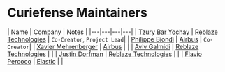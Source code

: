 # Curiefense Maintainers

| Name  | Company | Notes  |
|---|---|---|---|
| [Tzury Bar Yochay](https://github.com/tzuryby)  | [Reblaze Technologies](https://www.reblaze.com/) |  `Co-Creator`, `Project Lead`|
| [Philippe Biondi](https://github.com/phil777)  | [Airbus](https://www.airbus.com/) |  `Co-Creator`|
| [Xavier Mehrenberger](https://github.com/xavier-rbz)  | [Airbus](https://www.airbus.com/) |  |
| [Aviv Galmidi](https://github.com/Aviv-Galmidi)  | [Reblaze Technologies](https://www.reblaze.com/) |  |
| [Justin Dorfman](https://github.com/jdorfman)  | [Reblaze Technologies](https://www.reblaze.com/) |  |
| [Flavio Percoco](https://github.com/flaper87)  | [Elastic](https://www.elastic.co/) |  |
